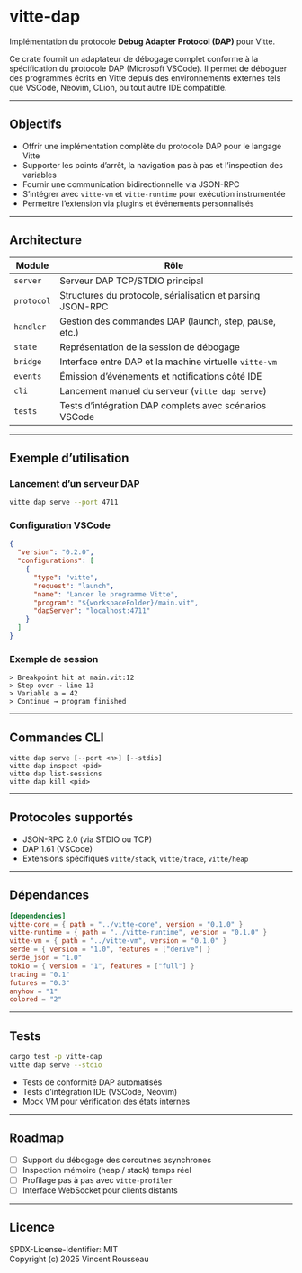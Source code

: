 # vitte-dap

Implémentation du protocole **Debug Adapter Protocol (DAP)** pour Vitte.

Ce crate fournit un adaptateur de débogage complet conforme à la spécification du protocole DAP (Microsoft VSCode). Il permet de déboguer des programmes écrits en Vitte depuis des environnements externes tels que VSCode, Neovim, CLion, ou tout autre IDE compatible.

---

## Objectifs

- Offrir une implémentation complète du protocole DAP pour le langage Vitte  
- Supporter les points d’arrêt, la navigation pas à pas et l’inspection des variables  
- Fournir une communication bidirectionnelle via JSON-RPC  
- S’intégrer avec `vitte-vm` et `vitte-runtime` pour exécution instrumentée  
- Permettre l’extension via plugins et événements personnalisés  

---

## Architecture

| Module        | Rôle |
|----------------|------|
| `server`       | Serveur DAP TCP/STDIO principal |
| `protocol`     | Structures du protocole, sérialisation et parsing JSON-RPC |
| `handler`      | Gestion des commandes DAP (launch, step, pause, etc.) |
| `state`        | Représentation de la session de débogage |
| `bridge`       | Interface entre DAP et la machine virtuelle `vitte-vm` |
| `events`       | Émission d’événements et notifications côté IDE |
| `cli`          | Lancement manuel du serveur (`vitte dap serve`) |
| `tests`        | Tests d’intégration DAP complets avec scénarios VSCode |

---

## Exemple d’utilisation

### Lancement d’un serveur DAP
```bash
vitte dap serve --port 4711
```

### Configuration VSCode
```json
{
  "version": "0.2.0",
  "configurations": [
    {
      "type": "vitte",
      "request": "launch",
      "name": "Lancer le programme Vitte",
      "program": "${workspaceFolder}/main.vit",
      "dapServer": "localhost:4711"
    }
  ]
}
```

### Exemple de session
```
> Breakpoint hit at main.vit:12
> Step over → line 13
> Variable a = 42
> Continue → program finished
```

---

## Commandes CLI

```
vitte dap serve [--port <n>] [--stdio]
vitte dap inspect <pid>
vitte dap list-sessions
vitte dap kill <pid>
```

---

## Protocoles supportés

- JSON-RPC 2.0 (via STDIO ou TCP)  
- DAP 1.61 (VSCode)  
- Extensions spécifiques `vitte/stack`, `vitte/trace`, `vitte/heap`  

---

## Dépendances

```toml
[dependencies]
vitte-core = { path = "../vitte-core", version = "0.1.0" }
vitte-runtime = { path = "../vitte-runtime", version = "0.1.0" }
vitte-vm = { path = "../vitte-vm", version = "0.1.0" }
serde = { version = "1.0", features = ["derive"] }
serde_json = "1.0"
tokio = { version = "1", features = ["full"] }
tracing = "0.1"
futures = "0.3"
anyhow = "1"
colored = "2"
```

---

## Tests

```bash
cargo test -p vitte-dap
vitte dap serve --stdio
```

- Tests de conformité DAP automatisés  
- Tests d’intégration IDE (VSCode, Neovim)  
- Mock VM pour vérification des états internes  

---

## Roadmap

- [ ] Support du débogage des coroutines asynchrones  
- [ ] Inspection mémoire (heap / stack) temps réel  
- [ ] Profilage pas à pas avec `vitte-profiler`  
- [ ] Interface WebSocket pour clients distants  

---

## Licence

SPDX-License-Identifier: MIT  
Copyright (c) 2025 Vincent Rousseau
